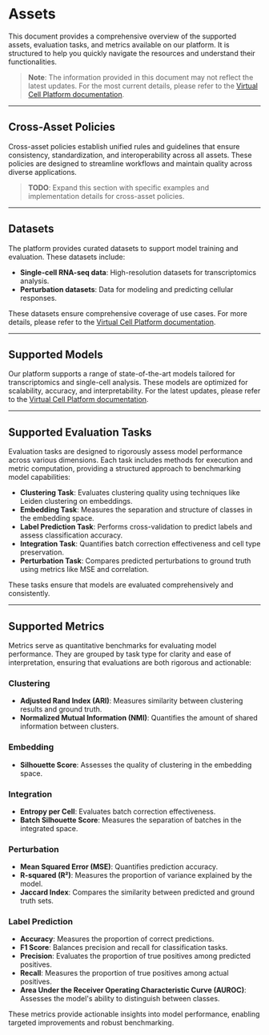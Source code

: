 # Assets

This document provides a comprehensive overview of the supported assets, evaluation tasks, and metrics available on our platform. It is structured to help you quickly navigate the resources and understand their functionalities.

> **Note**: The information provided in this document may not reflect the latest updates. For the most current details, please refer to the [Virtual Cell Platform documentation](#).

---

## Cross-Asset Policies

Cross-asset policies establish unified rules and guidelines that ensure consistency, standardization, and interoperability across all assets. These policies are designed to streamline workflows and maintain quality across diverse applications.

> **TODO**: Expand this section with specific examples and implementation details for cross-asset policies.

---

## Datasets

The platform provides curated datasets to support model training and evaluation. These datasets include:

- **Single-cell RNA-seq data**: High-resolution datasets for transcriptomics analysis.
- **Perturbation datasets**: Data for modeling and predicting cellular responses.

These datasets ensure comprehensive coverage of use cases. For more details, please refer to the [Virtual Cell Platform documentation](#).

---

## Supported Models

Our platform supports a range of state-of-the-art models tailored for transcriptomics and single-cell analysis. These models are optimized for scalability, accuracy, and interpretability. For the latest updates, please refer to the [Virtual Cell Platform documentation](#).

---

## Supported Evaluation Tasks

Evaluation tasks are designed to rigorously assess model performance across various dimensions. Each task includes methods for execution and metric computation, providing a structured approach to benchmarking model capabilities:

- **Clustering Task**: Evaluates clustering quality using techniques like Leiden clustering on embeddings.
- **Embedding Task**: Measures the separation and structure of classes in the embedding space.
- **Label Prediction Task**: Performs cross-validation to predict labels and assess classification accuracy.
- **Integration Task**: Quantifies batch correction effectiveness and cell type preservation.
- **Perturbation Task**: Compares predicted perturbations to ground truth using metrics like MSE and correlation.

These tasks ensure that models are evaluated comprehensively and consistently.

---

## Supported Metrics

Metrics serve as quantitative benchmarks for evaluating model performance. They are grouped by task type for clarity and ease of interpretation, ensuring that evaluations are both rigorous and actionable:

### Clustering
- **Adjusted Rand Index (ARI)**: Measures similarity between clustering results and ground truth.
- **Normalized Mutual Information (NMI)**: Quantifies the amount of shared information between clusters.

### Embedding
- **Silhouette Score**: Assesses the quality of clustering in the embedding space.

### Integration
- **Entropy per Cell**: Evaluates batch correction effectiveness.
- **Batch Silhouette Score**: Measures the separation of batches in the integrated space.

### Perturbation
- **Mean Squared Error (MSE)**: Quantifies prediction accuracy.
- **R-squared (R²)**: Measures the proportion of variance explained by the model.
- **Jaccard Index**: Compares the similarity between predicted and ground truth sets.

### Label Prediction
- **Accuracy**: Measures the proportion of correct predictions.
- **F1 Score**: Balances precision and recall for classification tasks.
- **Precision**: Evaluates the proportion of true positives among predicted positives.
- **Recall**: Measures the proportion of true positives among actual positives.
- **Area Under the Receiver Operating Characteristic Curve (AUROC)**: Assesses the model's ability to distinguish between classes.

These metrics provide actionable insights into model performance, enabling targeted improvements and robust benchmarking.
